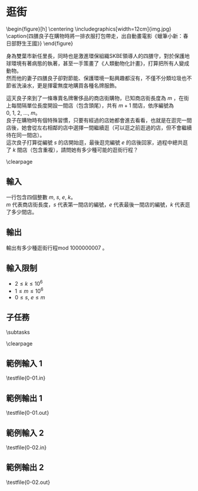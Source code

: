 # 逛街

\begin{figure}[h]
\centering
\includegraphics[width=12cm]{img.jpg}
\caption{四膳良子在購物時將一排衣服打包帶走，出自動畫電影《蠟筆小新：春日部野生王國》}
\end{figure}

身為雙葉市新任里長，同時也是激進環保組織SKBE領導人的四膳守，對於保護地球環境有著病態的執著，甚至一手策畫了《人類動物化計畫》，打算把所有人變成動物。\
然而他的妻子四膳良子卻對節能、保護環境一點興趣都沒有，不僅不分類垃圾也不節省洗澡水，更是揮霍無度地購買各種名牌服飾。

這天良子來到了一條專賣名牌奢侈品的商店街購物，已知商店街長度為 $m$ ，在街上每間隔單位長度開設一間店（包含頭尾），共有 $m + 1$ 間店，依序編號為 $0,~1,~2,~\dots,~m$。\
良子在購物時有個特殊習慣，只要有經過的店她都會進去看看，也就是在逛完一間店後，她會從左右相鄰的店中選擇一間繼續逛（可以逛之前逛過的店，但不會繼續待在同一間店）。\
這次良子打算從編號 $s$ 的店開始逛，最後逛完編號 $e$ 的店後回家，過程中總共逛了 $k$ 間店（包含重複），請問她有多少種可能的逛街行程？

\clearpage

## 輸入
一行包含四個整數 $m,~s,~e,~k$。\
$m$ 代表商店街長度，$s$ 代表第一間店的編號，$e$ 代表最後一間店的編號，$k$ 代表逛了多少間店。

## 輸出
輸出有多少種逛街行程mod $1000000007$ 。

## 輸入限制
 - $2 \leq k \leq 10^6$
 - $1 \leq m \leq 10^6$
 - $0 \leq s,~e \leq m$

## 子任務
\subtasks

\clearpage

## 範例輸入 1
\testfile{0-01.in}

## 範例輸出 1
\testfile{0-01.out}

## 範例輸入 2
\testfile{0-02.in}

## 範例輸出 2
\testfile{0-02.out}
